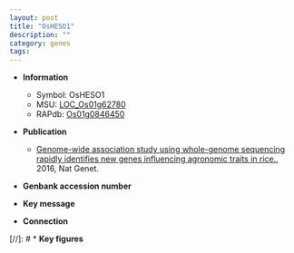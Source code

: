 ```yaml
---
layout: post
title: "OsHESO1"
description: ""
category: genes
tags: 
---
```


* **Information**  
    + Symbol: OsHESO1  
    + MSU: [LOC_Os01g62780](http://rice.plantbiology.msu.edu/cgi-bin/ORF_infopage.cgi?orf=LOC_Os01g62780)  
    + RAPdb: [Os01g0846450](http://rapdb.dna.affrc.go.jp/viewer/gbrowse_details/irgsp1?name=Os01g0846450)  

* **Publication**  
    + [Genome-wide association study using whole-genome sequencing rapidly identifies new genes influencing agronomic traits in rice.](http://www.ncbi.nlm.nih.gov/pubmed?term=Genome-wide+association+study+using+whole-genome+sequencing+rapidly+identifies+new+genes+influencing+agronomic+traits+in+rice.%5BTitle%5D), 2016, Nat Genet.

* **Genbank accession number**  

* **Key message**  

* **Connection**  

[//]: # * **Key figures**  


